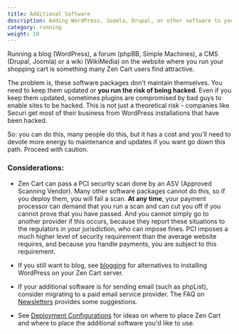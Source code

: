 ```yaml
---
title: Additional Software 
description: Adding WordPress, Joomla, Drupal, or other software to your server
category: running
weight: 10
---
```


Running a blog (WordPress), a forum (phpBB, Simple Machines), a CMS (Drupal, Joomla) or a wiki (WikiMedia) on the website where you run your shopping cart is something many Zen Cart users find attractive. 

The problem is, these software packages don't maintain themselves.  You need to keep them updated or **you run the risk of being hacked**.  Even if you keep them updated, sometimes plugins are compromised by bad guys to enable sites to be hacked.  This is not just a theoretical risk - companies like Securi get most of their business from WordPress installations that have been hacked. 

So: you can do this, many people do this, but it has a cost and you'll need to devote more energy to maintenance and updates if you want go down this path. Proceed with caution.  

### Considerations: 

- Zen Cart can pass a PCI security scan done by an ASV (Approved Scanning Vendor).  Many other software packages cannot do this, so if you deploy them, you will fail a scan.  **At any time**, your payment processor can demand that you run a scan and can cut you off if you cannot prove that you have passed.  And you cannot simply go to another provider if this occurs, because they report these situations to the regulators in your jurisdiction, who can impose fines.  PCI imposes a much higher level of security requirement than the average website requires, and because you handle payments, you are subject to this requirement. 

- If you still want to blog, see [blogging](/user/running/blogging/) for alternatives to installing WordPress on your Zen Cart server. 

- If your additional software is for sending email (such as phpList), consider migrating to a paid email service provider. The FAQ on [Newsletters](/user/email/newsletters/) provides some suggestions. 

- See [Deployment Configurations](/user/first_steps/deployment_configurations/) for ideas on where to place Zen Cart and where to place the additional software you'd like to use. 
